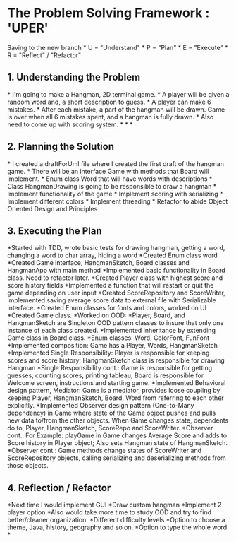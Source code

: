 <h1>The Problem Solving Framework : 'UPER'</h1>
Saving to the new branch
* U = "Understand"
* P = "Plan"
* E = "Execute"
* R = "Reflect" / "Refactor"

<h2>1. Understanding the Problem</h2>
* I'm going to make a Hangman, 2D terminal game.
* A player will be given a random word and, a short description to guess. 
* A player can make 6 mistakes.
* After each mistake, a part of the hangman will be drawn. Game is over when all 6 mistakes spent, and a hangman is fully drawn.
* Also need to come up with scoring system.
*
*
*
<h2>
    2. Planning the Solution
</h2>
* I created a draftForUml file where I created the first draft of the hangman game.
* There will be an interface Game with methods that Board will implement.
* Enum class Word that will have words with descriptions
* Class HangmanDrawing is going to be responsible to draw a hangman
* Implement functionality of the game
* Implement scoring with serializing
* Implement different colors
* Implement threading
* Refactor to abide Object Oriented Design and Principles
<h2>
    3. Executing the Plan
</h2>
*Started with TDD, wrote basic tests for drawing hangman, getting a word, changing a word to char array, hiding a word
*Created Enum class word
*Created Game interface, HangmanSketch, Board classes and HangmanApp with main method
*Implemented basic functionality in Board class. Need to refactor later.
*Created Player class with highest score and score history fields
*Implemented a function that will restart or quit the game depending on user input
*Created ScoreRepository and ScoreWriter, implemented saving average score data to external file with Serializable interface.
*Created Enum classes for fonts and colors, worked on UI
*Created Game class. 
*Worked on OOD:
*Player, Board, and HangmanSketch are Singleton OOD pattern classes to insure that only one instance of each class created.
*Implemented inheritance by extending Game class in Board class.
*Enum classes: Word, ColorFont, FunFont
*Implemented composition: Game has a Player, Words, HangmanSketch
*Implemented Single Responsibility: Player is responsible for keeping scores and score history; HangmanSketch class is responsible for drawing Hangman
*Single Responsibility cont.: Game is responsible for getting guesses, counting scores, printing tableau; Board is responsible for Welcome screen, instructions and starting game.
*Implemented Behavioral design pattern, Mediator: Game is a mediator, provides loose coupling by keeping Player, HangmanSketch, Board, Word from referring to each other explicitly.
*Implemented Observer design pattern (One-to-Many dependency) in Game where state of the Game object pushes and pulls new data to/from the other objects. When Game changes state, dependents do to, Player, HangmanSketch, ScoreRepo and ScoreWriter.
*Observer cont.: For Example: playGame in Game changes Average Score and adds to Score history in Player object; Also sets Hangman state of HangmanSketch.
*Observer cont.: Game methods change states of ScoreWriter and ScoreRepository objects, calling serializing and deserializing methods from those objects.
<h2>
    4. Reflection / Refactor
</h2>
*Next time I would implement GUI
*Draw custom hangman
*Implement 2 player option
*Also would take more time to study OOD and try to find better/cleaner organization.
*Different difficulty levels
*Option to choose a theme, Java, history, geography and so on.
*Option to type the whole word
*
